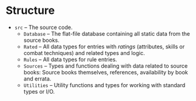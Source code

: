 # Structure

- `src` – The source code.
  - `Database` – The flat-file database containing all static data from the source books.
  - `Rated` – All data types for entries with *ratings* (attributes, skills or combat techniques) and related types and logic.
  - `Rules` – All data types for rule entries.
  - `Sources` – Types and functions dealing with data related to source books: Source books themselves, references, availability by book and errata.
  - `Utilities` – Utility functions and types for working with standard types or I/O.
